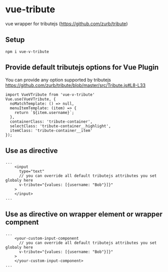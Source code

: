 # vue-tribute
vue wrapper for tributejs (https://github.com/zurb/tribute)

## Setup

```
npm i vue-v-tribute
```

## Provide default tributejs options for Vue Plugin

You can provide any option supported by tributejs https://github.com/zurb/tribute/blob/master/src/Tribute.js#L8-L33

```
import VueVTribute from 'vue-v-tribute'
Vue.use(VueVTribute, {
  noMatchTemplate: () => null,
  menuItemTemplate: (item) => {
    return `${item.username}`;
  },
  containerClass: 'tribute-container',
  selectClass: 'tribute-container__highlight',
  itemClass: 'tribute-container__item'
});
```


## Use as directive
```
...
    <input
      type="text"
      // you can override all default tributejs attributes you set globaly here
      v-tribute="{values: [{username: "Bob"}]}"
    >
    </input>
...
```

## Use as directive on wrapper element or wrapper compnent
```
...
    <your-custom-input-component
      // you can override all default tributejs attributes you set globaly here
      v-tribute="{values: [{username: "Bob"}]}"
    >
    </your-custom-input-component>
...
```
